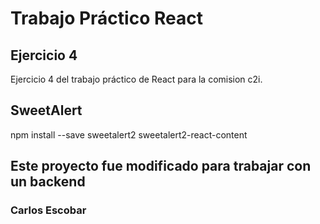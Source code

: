 # Trabajo Práctico React
## Ejercicio 4

Ejercicio 4 del trabajo práctico de React para la comision c2i.

## SweetAlert
npm install --save sweetalert2 sweetalert2-react-content

## Este proyecto fue modificado para trabajar con un backend

### Carlos Escobar